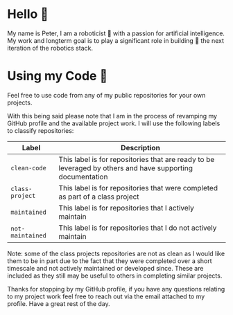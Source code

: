 # Hello 👋
My name is Peter, I am a roboticist 🤖 with a passion for artificial intelligence. My work and longterm goal is to play a significant role in building 🔧 the next iteration of the robotics stack.

# Using my Code 👾
Feel free to use code from any of my public repositories for your own projects. 

With this being said please note that I am in the process of revamping my GitHub profile and the available project work. I will use the following labels to classify repositories: 


| **Label**        | **Description**  |
| ----------- | ----------- |
| `clean-code` | This label is for repositories that are ready to be leveraged by others and have supporting documentation |
| `class-project` | This label is for repositories that were completed as part of a class project |
| `maintained` |  This label is for repositories that I actively maintain |
| `not-maintained` | This label is for repositories that I do not actively maintain |


Note: some of the class projects repositories are not as clean as I would like them to be in part due to the fact that they were completed over a short timescale and not actively maintained or developed since. These are included as they still may be useful to others in completing similar projects.

Thanks for stopping by my GitHub profile, if you have any questions relating to my project work feel free to reach out via the email attached to my profile. Have a great rest of the day.
